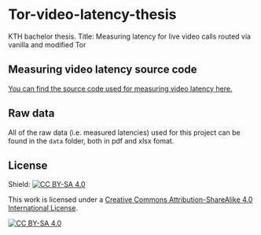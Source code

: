 # Tor-video-latency-thesis
KTH bachelor thesis. Title: Measuring latency for live video calls routed via vanilla and modified Tor

## Measuring video latency source code
[You can find the source code used for measuring video latency here.](https://github.com/akerfel/video-latency-analyzer)

## Raw data
All of the raw data (i.e. measured latencies) used for this project can be found in the `data` folder, both in pdf and xlsx fomat.

## License
Shield: [![CC BY-SA 4.0][cc-by-sa-shield]][cc-by-sa]

This work is licensed under a
[Creative Commons Attribution-ShareAlike 4.0 International License][cc-by-sa].

[![CC BY-SA 4.0][cc-by-sa-image]][cc-by-sa]

[cc-by-sa]: http://creativecommons.org/licenses/by-sa/4.0/
[cc-by-sa-image]: https://licensebuttons.net/l/by-sa/4.0/88x31.png
[cc-by-sa-shield]: https://img.shields.io/badge/License-CC%20BY--SA%204.0-lightgrey.svg
